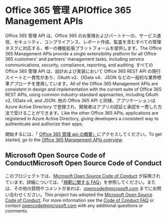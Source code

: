 # <a name="office-365-management-apis"></a><span data-ttu-id="03ad0-101">Office 365 管理 API</span><span class="sxs-lookup"><span data-stu-id="03ad0-101">Office 365 Management APIs</span></span>

<span data-ttu-id="03ad0-102">Office 365 管理 API は、Office 365 のお客様およびパートナーの、サービス通信、セキュリティ、コンプライアンス、レポート作成、監査を含むすべての管理タスクに対応する、単一の機能拡張プラットフォームを提供します。</span><span class="sxs-lookup"><span data-stu-id="03ad0-102">The Office 365 Management APIs provide a single extensibility platform for all Office 365 customers' and partners' management tasks, including service communications, security, compliance, reporting, and auditing.</span></span> <span data-ttu-id="03ad0-103">すべての Office 365 管理 API は、設計および実装において Office 365 REST API の現行スイートと一貫性があり、OAuth v2、OData v4、JSON などの一般的な業界標準アプローチを使用しています。</span><span class="sxs-lookup"><span data-stu-id="03ad0-103">All of the Office 365 Management APIs are consistent in design and implementation with the current suite of Office 365 REST APIs, using common industry-standard approaches, including OAuth v2, OData v4, and JSON.</span></span> <span data-ttu-id="03ad0-104">他の Office 365 API と同様、アプリケーションは Azure Active Directory で登録され、開発者はアプリの認証と承認を一貫した方法で受けることができます。</span><span class="sxs-lookup"><span data-stu-id="03ad0-104">Like the other Office 365 APIs, applications are registered in Azure Active Directory, giving developers a consistent way to authenticate and authorize their apps.</span></span>

<span data-ttu-id="03ad0-105">開始するには、「 [Office 365 管理 api の概要」](https://docs.microsoft.com/office/office-365-management-api/office-365-management-apis-overview)にアクセスしてください。</span><span class="sxs-lookup"><span data-stu-id="03ad0-105">To get started, go to the [Office 365 Management APIs overview](https://docs.microsoft.com/office/office-365-management-api/office-365-management-apis-overview).</span></span>



## <a name="microsoft-open-source-code-of-conduct"></a><span data-ttu-id="03ad0-106">Microsoft Open Source Code of Conduct</span><span class="sxs-lookup"><span data-stu-id="03ad0-106">Microsoft Open Source Code of Conduct</span></span>
<span data-ttu-id="03ad0-p102">このプロジェクトでは、[Microsoft Open Source Code of Conduct](https://opensource.microsoft.com/codeofconduct/) が採用されています。詳細については、「[規範に関する FAQ](https://opensource.microsoft.com/codeofconduct/faq/)」を参照してください。または、その他の質問やコメントがあれば、[opencode@microsoft.com](mailto:opencode@microsoft.com) までにお問い合わせください。</span><span class="sxs-lookup"><span data-stu-id="03ad0-p102">This project has adopted the [Microsoft Open Source Code of Conduct](https://opensource.microsoft.com/codeofconduct/). For more information see the [Code of Conduct FAQ](https://opensource.microsoft.com/codeofconduct/faq/) or contact [opencode@microsoft.com](mailto:opencode@microsoft.com) with any additional questions or comments.</span></span>